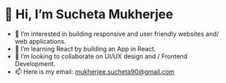 # 👋 Hi, I’m Sucheta Mukherjee
- 👀 I’m interested in building responsive and user friendly websites and/ web applications.
- 🌱 I’m learning React by building an App in React.
- 💞️ I’m looking to collaborate on UI/UX design and / Frontend Development.
- 📫 Here is my email: mukherjee.sucheta90@gmail.com

<!---
sucheta90/sucheta90 is a ✨ special ✨ repository because its `README.md` (this file) appears on your GitHub profile.
You can click the Preview link to take a look at your changes.
--->
